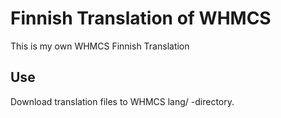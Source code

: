 # Finnish Translation of WHMCS

This is my own WHMCS Finnish Translation

## Use

Download translation files to WHMCS lang/ -directory.
